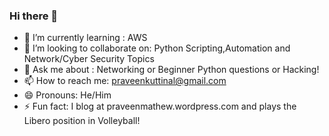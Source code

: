 ### Hi there 👋

- 🌱 I’m currently learning :  AWS
- 👯 I’m looking to collaborate on: Python Scripting,Automation and Network/Cyber Security Topics
- 💬 Ask me about : Networking or Beginner Python questions or Hacking!
- 📫 How to reach me: praveenkuttinal@gmail.com
- 😄 Pronouns: He/Him
- ⚡ Fun fact: I blog at praveenmathew.wordpress.com and plays the Libero position in Volleyball!
